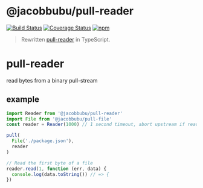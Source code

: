 # @jacobbubu/pull-reader

[![Build Status](https://travis-ci.org/jacobbubu/pull-reader.svg)](https://travis-ci.org/jacobbubu/pull-reader)
[![Coverage Status](https://coveralls.io/repos/github/jacobbubu/pull-reader/badge.svg)](https://coveralls.io/github/jacobbubu/pull-reader)
[![npm](https://img.shields.io/npm/v/@jacobbubu/pull-reader.svg)](https://www.npmjs.com/package/@jacobbubu/pull-reader/)

> Rewritten [pull-reader](https://github.com/dominictarr/pull-reader) in TypeScript.

# pull-reader

read bytes from a binary pull-stream


## example

``` js
import Reader from '@jacobbubu/pull-reader'
import File from '@jacobbubu/pull-file'
const reader = Reader(1000) // 1 second timeout, abort upstream if read takes longer than this.

pull(
  File('./package.json'),
  reader
)

// Read the first byte of a file
reader.read(1, function (err, data) {
  console.log(data.toString()) // => {
})
```
